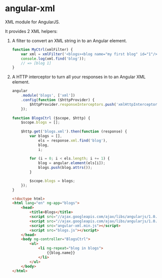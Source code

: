 angular-xml
===========

XML module for AngularJS.

It provides 2 XML helpers:

1.  A filter to convert an XML string in to an Angular element.

    ```js
    function MyCtrl(xmlFilter) {
        var xml = xmlFilter('<blogs><blog name="my first blog" id="1"/></blogs>');
        console.log(xml.find('blog'));
        // => [blog 1]
    }
    ```
    
2.  A HTTP interceptor to turn all your responses in to an Angular XML element.

    ```js
    angular
        .module('blogs', ['xml'])
        .config(function ($httpProvider) {
            $httpProvider.responseInterceptors.push('xmlHttpInterceptor');
        });
        
    function BlogsCtrl ($scope, $http) {
        $scope.blogs = [];
        
        $http.get('blogs.xml').then(function (response) {
            var blogs = [],
                els = response.xml.find('blog'),
                blog,
                i;
            
            for (i = 0; i < els.length; i += 1) {
                blog = angular.element(els[i]);
                blogs.push(blog.attrs());
            }

            $scope.blogs = blogs;
        });
    }
    ```
    
    ```html
    <!doctype html>
    <html lang="en" ng-app="blogs">
        <head>
            <title>Blogs</title>
            <script src="//ajax.googleapis.com/ajax/libs/angularjs/1.0.6/angular.min.js"></script>
            <script src="//ajax.googleapis.com/ajax/libs/angularjs/1.0.6/angular-resource.min.js"></script>
            <script src="angular-xml.min.js"></script>
            <script src="blogs.js"></script>
        </head>
        <body ng-controller="BlogsCtrl">
            <ul>
                <li ng-repeat="blog in blogs">
                    {{blog.name}}
                </li>
            </ul>
        </body>
    </html>
    ```
